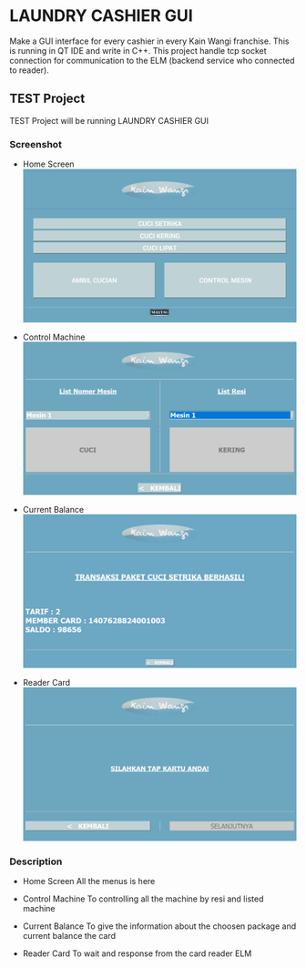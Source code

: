# LAUNDRY CASHIER GUI

Make a GUI interface for every cashier in every Kain Wangi franchise. This is running in QT IDE and write in C++.
This project handle tcp socket connection for communication to the ELM (backend service who connected to reader).

## TEST Project

TEST Project will be running LAUNDRY CASHIER GUI

### Screenshot

* Home Screen
![alt text](https://github.com/bagustyo92/QT_Project/blob/master/test/img/Kain%20Wangi.png)

* Control Machine
![alt text](https://github.com/bagustyo92/QT_Project/blob/master/test/img/Kain%20Wangi%202.PNG)

* Current Balance
![alt text](https://github.com/bagustyo92/QT_Project/blob/master/test/img/Kain%20wangi%203.PNG)

* Reader Card
![alt text](https://github.com/bagustyo92/QT_Project/blob/master/test/img/Kain%20wangi%204.PNG)

### Description

* Home Screen
All the menus is here

* Control Machine
To controlling all the machine by resi and listed machine

* Current Balance
To give the information about the choosen package and current balance the card

* Reader Card
To wait and response from the card reader ELM